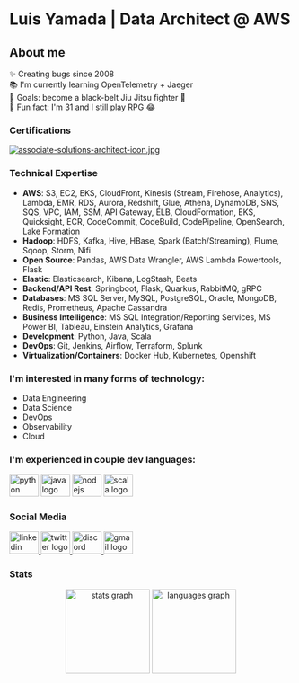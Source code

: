 # Luis Yamada | Data Architect @ AWS

## About me
<p align="left">✨ Creating bugs since 2008<br>📚 I'm currently learning OpenTelemetry + Jaeger<br>🎯 Goals: become a black-belt Jiu Jitsu fighter 🥋<br>🎲 Fun fact: I'm 31 and I still play RPG 😂</p>

### Certifications
[![associate-solutions-architect-icon.jpg](https://i.postimg.cc/q7pKKtcH/associate-solutions-architect-icon.jpg)](https://postimg.cc/xXFqD1F6)

### Technical Expertise
- **AWS**: S3, EC2, EKS, CloudFront, Kinesis (Stream, Firehose, Analytics), Lambda, EMR, RDS, Aurora, Redshift, Glue, Athena, DynamoDB, SNS, SQS, VPC, IAM, SSM, API Gateway, ELB, CloudFormation, EKS, Quicksight, ECR, CodeCommit, CodeBuild, CodePipeline, OpenSearch, Lake Formation
- **Hadoop**: HDFS, Kafka, Hive, HBase, Spark (Batch/Streaming), Flume, Sqoop, Storm, Nifi
- **Open Source**: Pandas, AWS Data Wrangler, AWS Lambda Powertools, Flask
- **Elastic**: Elasticsearch, Kibana, LogStash, Beats
- **Backend/API Rest**: Springboot, Flask, Quarkus, RabbitMQ, gRPC
- **Databases**: MS SQL Server, MySQL, PostgreSQL, Oracle, MongoDB, Redis, Prometheus, Apache Cassandra
- **Business Intelligence**: MS SQL Integration/Reporting Services, MS Power BI, Tableau, Einstein Analytics, Grafana
- **Development**: Python, Java, Scala
- **DevOps**: Git, Jenkins, Airflow, Terraform, Splunk
- **Virtualization/Containers**: Docker Hub, Kubernetes, Openshift

### I'm interested in many forms of technology:
- Data Engineering
- Data Science
- DevOps
- Observability
- Cloud

### I'm experienced in couple dev languages:
<div align="left">
  <img src="https://cdn.jsdelivr.net/gh/devicons/devicon/icons/python/python-original.svg" height="40" width="52" alt="python logo"  />
  <img src="https://cdn.jsdelivr.net/gh/devicons/devicon/icons/java/java-original.svg" height="40" width="52" alt="java logo"  />
  <img src="https://cdn.jsdelivr.net/gh/devicons/devicon/icons/nodejs/nodejs-original.svg" height="40" width="52" alt="nodejs logo"  />
  <img src="https://cdn.jsdelivr.net/gh/devicons/devicon/icons/scala/scala-original.svg" height="40" width="52" alt="scala logo"  />
</div>

### Social Media
<div align="left">
  <a href="https://www.linkedin.com/in/luis-yamada/" target="_blank">
    <img src="https://raw.githubusercontent.com/maurodesouza/profile-readme-generator/master/src/assets/icons/social/linkedin/default.svg" width="52" height="40" alt="linkedin logo"  />
  </a>
  <a href="https://twitter.com/massaoyamada" target="_blank">
    <img src="https://raw.githubusercontent.com/maurodesouza/profile-readme-generator/master/src/assets/icons/social/twitter/default.svg" width="52" height="40" alt="twitter logo"  />
  </a>
  <a href="Luis Yamada (Jay)#1416" target="_blank">
    <img src="https://raw.githubusercontent.com/maurodesouza/profile-readme-generator/master/src/assets/icons/social/discord/default.svg" width="52" height="40" alt="discord logo"  />
  </a>
  <a href="mailto:luishm.yamada@gmail.com" target="_blank">
    <img src="https://raw.githubusercontent.com/maurodesouza/profile-readme-generator/master/src/assets/icons/social/gmail/default.svg" width="52" height="40" alt="gmail logo"  />
  </a>
</div>

### Stats
<div align="center">
  <img src="https://github-readme-stats.vercel.app/api?hide_title=false&hide_rank=false&show_icons=true&include_all_commits=true&count_private=true&disable_animations=false&theme=dracula&locale=en&hide_border=false&username=lmassaoy" height="150" alt="stats graph"  />
  <img src="https://github-readme-stats.vercel.app/api/top-langs?locale=en&hide_title=false&layout=compact&card_width=320&langs_count=5&theme=dracula&hide_border=false&username=lmassaoy" height="150" alt="languages graph"  />
</div>
